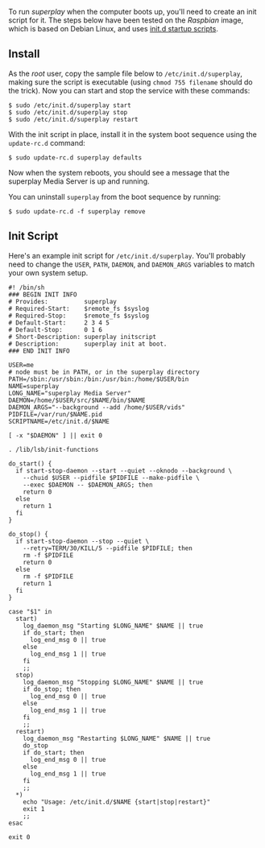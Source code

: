 To run *superplay* when the computer boots up, you'll need
to create an init script for it. The steps below have been
tested on the *Raspbian* image, which is based on Debian
Linux, and uses [init.d startup scripts](http://www.debian.org/doc/debian-policy/ch-opersys.html#s-sysvinit).

## Install

As the *root* user, copy the sample file below to
`/etc/init.d/superplay`, making sure the script is
executable (using `chmod 755 filename` should do the trick).
Now you can start and stop the service with these commands:

~~~
$ sudo /etc/init.d/superplay start
$ sudo /etc/init.d/superplay stop
$ sudo /etc/init.d/superplay restart
~~~

With the init script in place, install it in the
system boot sequence using the `update-rc.d` command:

~~~
$ sudo update-rc.d superplay defaults
~~~

Now when the system reboots, you should see a message that
the superplay Media Server is up and running.

You can uninstall `superplay` from the boot sequence by running:

~~~
$ sudo update-rc.d -f superplay remove
~~~

## Init Script

Here's an example init script for `/etc/init.d/superplay`.
You'll probably need to change the `USER`, `PATH`, `DAEMON`,
and `DAEMON_ARGS` variables to match your own system setup.

~~~
#! /bin/sh
### BEGIN INIT INFO
# Provides:          superplay
# Required-Start:    $remote_fs $syslog
# Required-Stop:     $remote_fs $syslog
# Default-Start:     2 3 4 5
# Default-Stop:      0 1 6
# Short-Description: superplay initscript
# Description:       superplay init at boot.
### END INIT INFO

USER=me
# node must be in PATH, or in the superplay directory
PATH=/sbin:/usr/sbin:/bin:/usr/bin:/home/$USER/bin
NAME=superplay
LONG_NAME="superplay Media Server"
DAEMON=/home/$USER/src/$NAME/bin/$NAME
DAEMON_ARGS="--background --add /home/$USER/vids"
PIDFILE=/var/run/$NAME.pid
SCRIPTNAME=/etc/init.d/$NAME

[ -x "$DAEMON" ] || exit 0

. /lib/lsb/init-functions

do_start() {
  if start-stop-daemon --start --quiet --oknodo --background \
    --chuid $USER --pidfile $PIDFILE --make-pidfile \
    --exec $DAEMON -- $DAEMON_ARGS; then
    return 0
  else
    return 1
  fi
}

do_stop() {
  if start-stop-daemon --stop --quiet \
    --retry=TERM/30/KILL/5 --pidfile $PIDFILE; then
    rm -f $PIDFILE
    return 0
  else
    rm -f $PIDFILE
    return 1
  fi
}

case "$1" in
  start)
    log_daemon_msg "Starting $LONG_NAME" $NAME || true
    if do_start; then
      log_end_msg 0 || true
    else
      log_end_msg 1 || true
    fi
    ;;
  stop)
    log_daemon_msg "Stopping $LONG_NAME" $NAME || true
    if do_stop; then
      log_end_msg 0 || true
    else
      log_end_msg 1 || true
    fi
    ;;
  restart)
    log_daemon_msg "Restarting $LONG_NAME" $NAME || true
    do_stop
    if do_start; then
      log_end_msg 0 || true
    else
      log_end_msg 1 || true
    fi
    ;;
  *)
    echo "Usage: /etc/init.d/$NAME {start|stop|restart}"
    exit 1
    ;;
esac

exit 0
~~~
